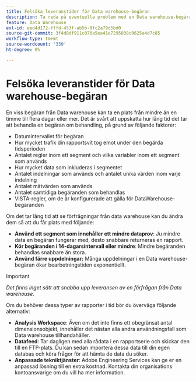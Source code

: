 ```yaml
---
title: Felsöka leveranstider för Data warehouse-begäran
description: Ta reda på eventuella problem med en Data warehouse-begäran som kan förlänga leveranstiden.
feature: Data Warehouse
exl-id: eed4d172-fffd-453f-ab5b-0fc2a79d5bd0
source-git-commit: 3f4d8df911c076a5ea41e7295038c0625a4d7c85
workflow-type: tm+mt
source-wordcount: '330'
ht-degree: 0%

---
```


# Felsöka leveranstider för Data warehouse-begäran

En viss begäran från Data warehouse kan ta en plats från mindre än en timme till flera dagar eller mer. Det är svårt att uppskatta hur lång tid det tar att behandla en begäran om behandling, på grund av följande faktorer:

* Datumintervallet för begäran
* Hur mycket trafik din rapportsvit tog emot under den begärda tidsperioden
* Antalet regler inom ett segment och vilka variabler inom ett segment som används
* Hur mycket data som inkluderas i segmentet
* Antalet indelningar som används och antalet unika värden inom varje indelning
* Antalet mätvärden som används
* Antalet samtidiga begäranden som behandlas
* VISTA-regler, om de är konfigurerade att gälla för DataWarehouse-begäranden

Om det tar lång tid att se förfrågningar från data warehouse kan du ändra dem så att du får plats med följande:

* **Använd ett segment som innehåller ett mindre dataprov**: Ju mindre data en begäran fungerar med, desto snabbare returneras en rapport.
* **Kör begäranden i 14-dagarsintervall eller mindre**: Mindre begäranden behandlas snabbare än stora.
* **Använd färre uppdelningar:** Många uppdelningar i en Data warehouse-begäran ökar bearbetningstiden exponentiellt.

>[!IMPORTANT]
>
> *Det finns inget sätt att snabba upp leveransen av en förfrågan från Data warehouse.*

Om du behöver dessa typer av rapporter i tid bör du överväga följande alternativ:

* **Analysis Workspace**: Även om det inte finns ett obegränsat antal dimensionsobjekt, innehåller det nästan alla andra användningsfall som Data warehouse tillhandahåller.
* **Datafeed**: Tar dagligen med alla rådata i en rapportserie och skickar den till en FTP-plats. Du kan sedan importera dessa data till din egen databas och köra frågor för att hämta de data du söker.
* **Anpassade tekniktjänster**: Adobe Engineering Services kan ge er en anpassad lösning till en extra kostnad. Kontakta din organisations kontoansvarige om du vill ha mer information.
